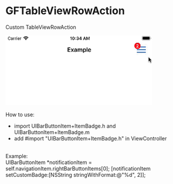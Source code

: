 # GFTableViewRowAction
Custom TableViewRowAction

![Alt Text](https://github.com/guidosette/UIBarButtonItem-ItemBadge/blob/master/example.gif)

How to use:
- import UIBarButtonItem+ItemBadge.h and UIBarButtonItem+ItemBadge.m
- add #import "UIBarButtonItem+ItemBadge.h" in ViewController

<br />
Example:
<br />
UIBarButtonItem *notificationItem = self.navigationItem.rightBarButtonItems[0];
[notificationItem setCustomBadge:[NSString stringWithFormat:@"%d", 2]];
